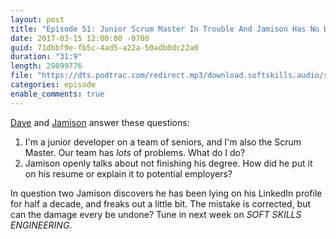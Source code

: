 ```yaml
---
layout: post
title: "Episode 51: Junior Scrum Master In Trouble And Jamison Has No Degree"
date: 2017-03-15 12:00:00 -0700
guid: 71dbbf9e-fb5c-4ad5-a22a-50adb0dc22a0
duration: "31:9"
length: 29899776
file: "https://dts.podtrac.com/redirect.mp3/download.softskills.audio/sse-051.mp3"
categories: episode
enable_comments: true
---
```


[Dave](https://twitter.com/djsmith42) and [Jamison](https://twitter.com/jergason) answer these questions:

1. I'm a junior developer on a team of seniors, and I'm also the Scrum Master. Our team has *lots* of problems. What do I do?
2. Jamison openly talks about not finishing his degree. How did he put it on his resume or explain it to potential employers?

In question two Jamison discovers he has been lying on his LinkedIn profile for half a decade, and freaks out a little bit. The mistake is corrected, but can the damage every be undone? Tune in next week on *SOFT SKILLS ENGINEERING*.
